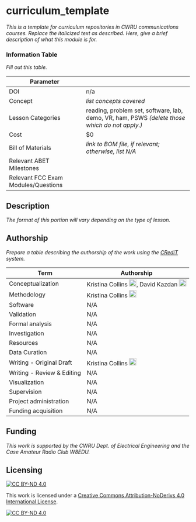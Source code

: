 # curriculum_template
_This is a template for curriculum repositories in CWRU communications courses. Replace the italicized text as described. Here, give a brief description of what this module is for._

### Information Table
_Fill out this table._

| Parameter | |
| -------- | ------- |
| DOI  | n/a    |
| Concept | _list concepts covered_|
| Lesson Categories | reading, problem set, software, lab, demo, VR, ham, PSWS _(delete those which do not apply.)_|
| Cost    | $0    |
| Bill of Materials    | _link to BOM file, if relevant; otherwise, list N/A_    |
| Relevant ABET Milestones    |  |
| Relevant FCC Exam Modules/Questions    |  |

## Description
_The format of this portion will vary depending on the type of lesson._

## Authorship
_Prepare a table describing the authorship of the work using the [CRediT](https://www.elsevier.com/researcher/author/policies-and-guidelines/credit-author-statement) system._

| Term                       | Authorship |
|----------------------------|------------|
| Conceptualization          |  Kristina Collins <a href="https://orcid.org/0000-0002-3816-1948"><img width="20px" src="https://orcid.org/assets/vectors/orcid.logo.icon.svg" alt=""/></a>,  David Kazdan <a href="https://orcid.org/0000-0003-2663-8179"><img width="20px" src="https://orcid.org/assets/vectors/orcid.logo.icon.svg" alt=""/>|
| Methodology                |  Kristina Collins <a href="https://orcid.org/0000-0002-3816-1948"><img width="20px" src="https://orcid.org/assets/vectors/orcid.logo.icon.svg" alt=""/></a>          |
| Software                   | N/A           |
| Validation                 | N/A        |
| Formal analysis            | N/A        |
| Investigation              | N/A        |
| Resources                  | N/A        |
| Data Curation              | N/A        |
| Writing - Original Draft   | Kristina Collins <a href="https://orcid.org/0000-0002-3816-1948"><img width="20px" src="https://orcid.org/assets/vectors/orcid.logo.icon.svg" alt=""/></a>       |
| Writing - Review & Editing | N/A         |
| Visualization              | N/A          |
| Supervision                | N/A        |
| Project administration     | N/A        |
| Funding acquisition        | N/A         |

## Funding
_This work is supported by the CWRU Dept. of Electrical Engineering and the Case Amateur Radio Club W8EDU._

## Licensing
[![CC BY-ND 4.0][cc-by-nd-shield]][cc-by-nd]

This work is licensed under a
[Creative Commons Attribution-NoDerivs 4.0 International License][cc-by-nd].

[![CC BY-ND 4.0][cc-by-nd-image]][cc-by-nd]

[cc-by-nd]: https://creativecommons.org/licenses/by-nd/4.0/
[cc-by-nd-image]: https://licensebuttons.net/l/by-nd/4.0/88x31.png
[cc-by-nd-shield]: https://img.shields.io/badge/License-CC%20BY--ND%204.0-lightgrey.svg
